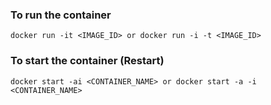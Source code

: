 ### To run the container
    docker run -it <IMAGE_ID> or docker run -i -t <IMAGE_ID>

### To start the container (Restart)
    docker start -ai <CONTAINER_NAME> or docker start -a -i <CONTAINER_NAME>
    